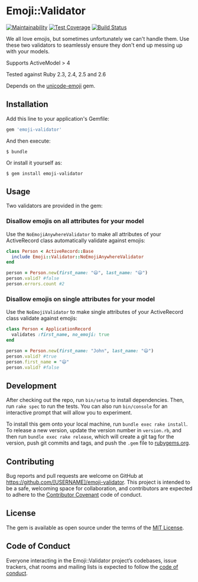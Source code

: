 # Emoji::Validator

[![Maintainability](https://api.codeclimate.com/v1/badges/f8a989a176a6d58701bb/maintainability)](https://codeclimate.com/github/brafales/emoji-validator/maintainability)
[![Test Coverage](https://api.codeclimate.com/v1/badges/f8a989a176a6d58701bb/test_coverage)](https://codeclimate.com/github/brafales/emoji-validator/test_coverage)
[![Build Status](https://travis-ci.org/brafales/emoji-validator.svg?branch=master)](https://travis-ci.org/brafales/emoji-validator)

We all love emojis, but sometimes unfortunately we can't handle them. Use these two validators to seamlessly ensure they don't end up messing up with your models.

Supports ActiveModel > 4

Tested against Ruby 2.3, 2.4, 2.5 and 2.6

Depends on the [unicode-emoji](https://rubygems.org/gems/unicode-emoji) gem.

## Installation

Add this line to your application's Gemfile:

```ruby
gem 'emoji-validator'
```

And then execute:

    $ bundle

Or install it yourself as:

    $ gem install emoji-validator

## Usage

Two validators are provided in the gem:

### Disallow emojis on all attributes for your model
Use the `NoEmojiAnywhereValidator` to make all attributes of your ActiveRecord class automatically validate against emojis:
```ruby
class Person < ActiveRecord::Base
  include Emoji::Validator::NoEmojiAnywhereValidator
end

person = Person.new(first_name: "😃", last_name: "😃")
person.valid? #false
person.errors.count #2
```

### Disallow emojis on single attributes for your model
Use the `NoEmojiValidator` to make single attributes of your ActiveRecord class validate against emojis:
```ruby
class Person < ApplicationRecord
  validates :first_name, no_emoji: true
end

person = Person.new(first_name: "John", last_name: "😃")
person.valid? #true
person.first_name = "😃"
person.valid? #false
```

## Development

After checking out the repo, run `bin/setup` to install dependencies. Then, run `rake spec` to run the tests. You can also run `bin/console` for an interactive prompt that will allow you to experiment.

To install this gem onto your local machine, run `bundle exec rake install`. To release a new version, update the version number in `version.rb`, and then run `bundle exec rake release`, which will create a git tag for the version, push git commits and tags, and push the `.gem` file to [rubygems.org](https://rubygems.org).

## Contributing

Bug reports and pull requests are welcome on GitHub at https://github.com/[USERNAME]/emoji-validator. This project is intended to be a safe, welcoming space for collaboration, and contributors are expected to adhere to the [Contributor Covenant](http://contributor-covenant.org) code of conduct.

## License

The gem is available as open source under the terms of the [MIT License](http://opensource.org/licenses/MIT).

## Code of Conduct

Everyone interacting in the Emoji::Validator project’s codebases, issue trackers, chat rooms and mailing lists is expected to follow the [code of conduct](https://github.com/[USERNAME]/emoji-validator/blob/master/CODE_OF_CONDUCT.md).
